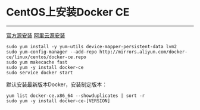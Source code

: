 # CentOS上安装Docker CE
---
[官方源安装](https://docs.docker.com/install/linux/docker-ce/centos/#install-using-the-repository)
[阿里云源安装](https://help.aliyun.com/document_detail/60742.html?spm=a2c4g.11186623.6.548.6a3211beFZGkqX)

```
sudo yum install -y yum-utils device-mapper-persistent-data lvm2
sudo yum-config-manager --add-repo http://mirrors.aliyun.com/docker-ce/linux/centos/docker-ce.repo
sudo yum makecache fast
sudo yum -y install docker-ce
sudo service docker start
```

默认安装最新版本Docker，安装制定版本：
```
yum list docker-ce.x86_64 --showduplicates | sort -r
sudo yum -y install docker-ce-[VERSION]
```


